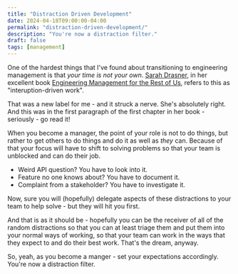 ```yaml
---
title: "Distraction Driven Development"
date: 2024-04-18T09:00:00-04:00
permalink: "distraction-driven-development/"
description: "You're now a distraction filter."
draft: false
tags: [management]
---
```

One of the hardest things that I've found about transitioning to engineering management is that _your time is not your own_. [Sarah Drasner](https://sarahdrasnerdesign.com/), in her excellent book [Engineering Management for the Rest of Us](https://www.engmanagement.dev/), refers to this as "interuption-driven work".

That was a new label for me - and it struck a nerve. She's absolutely right. And this was in the first paragraph of the first chapter in her book - seriously - go read it!

When you become a manager, the point of your role is not to do things, but rather to get others to do things and do it as well as *they* can. Because of that your focus will have to shift to solving problems so that your team is unblocked and can do their job.

- Weird API question? You have to look into it.
- Feature no one knows about? You have to document it.
- Complaint from a stakeholder? You have to investigate it.

Now, sure you will (hopefully) delegate aspects of these distractions to your team to help solve - but they will hit you first.

And that is as it should be - hopefully you can be the receiver of all of the random distractions so that you can at least triage them and put them into your normal ways of working, so that your team can work in the ways that they expect to and do their best work. That's the dream, anyway.

So, yeah, as you become a manger - set your expectations accordingly. You're now a distraction filter.
